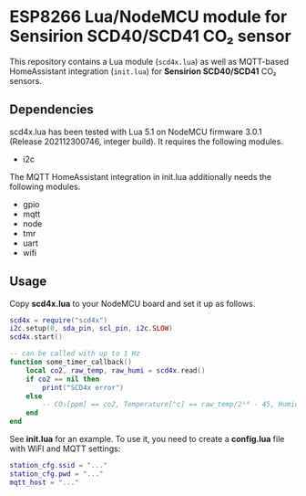 # ESP8266 Lua/NodeMCU module for Sensirion SCD40/SCD41 CO₂ sensor

This repository contains a Lua module (`scd4x.lua`) as well as
MQTT-based HomeAssistant integration (`init.lua`) for **Sensirion SCD40/SCD41**
CO₂ sensors.

## Dependencies

scd4x.lua has been tested with Lua 5.1 on NodeMCU firmware 3.0.1 (Release
202112300746, integer build). It requires the following modules.

* i2c

The MQTT HomeAssistant integration in init.lua additionally needs the following
modules.

* gpio
* mqtt
* node
* tmr
* uart
* wifi

## Usage

Copy **scd4x.lua** to your NodeMCU board and set it up as follows.

```lua
scd4x = require("scd4x")
i2c.setup(0, sda_pin, scl_pin, i2c.SLOW)
scd4x.start()

-- can be called with up to 1 Hz
function some_timer_callback()
	local co2, raw_temp, raw_humi = scd4x.read()
	if co2 == nil then
		print("SCD4x error")
	else
		-- CO₂[ppm] == co2, Temperature[°c] == raw_temp/2¹⁶ - 45, Humidity[%] == raw_humi/2¹⁶
	end
end
```

See **init.lua** for an example. To use it, you need to create a **config.lua** file with WiFI and MQTT settings:

```lua
station_cfg.ssid = "..."
station_cfg.pwd = "..."
mqtt_host = "..."
```
